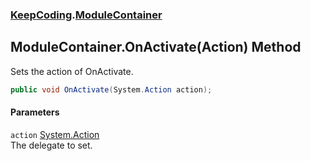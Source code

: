 ### [KeepCoding](KeepCoding.md 'KeepCoding').[ModuleContainer](KeepCoding_ModuleContainer.md 'KeepCoding.ModuleContainer')
## ModuleContainer.OnActivate(Action) Method
Sets the action of OnActivate.  
```csharp
public void OnActivate(System.Action action);
```
#### Parameters
<a name='KeepCoding_ModuleContainer_OnActivate(System_Action)_action'></a>
`action` [System.Action](https://docs.microsoft.com/en-us/dotnet/api/System.Action 'System.Action')  
The delegate to set.
  

